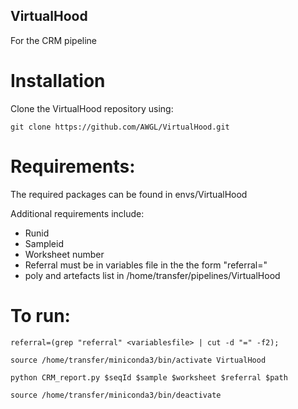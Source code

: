 ## VirtualHood

For the CRM pipeline

# Installation 

Clone the VirtualHood repository using:

```
git clone https://github.com/AWGL/VirtualHood.git
```

# Requirements:

The required packages can be found in envs/VirtualHood

Additional requirements include:

* Runid
* Sampleid
* Worksheet number 
* Referral must be in variables file in the the form "referral=<referral>"
* poly and artefacts list in /home/transfer/pipelines/VirtualHood


# To run:


```
referral=(grep "referral" <variablesfile> | cut -d "=" -f2);

source /home/transfer/miniconda3/bin/activate VirtualHood

python CRM_report.py $seqId $sample $worksheet $referral $path

source /home/transfer/miniconda3/bin/deactivate

```
